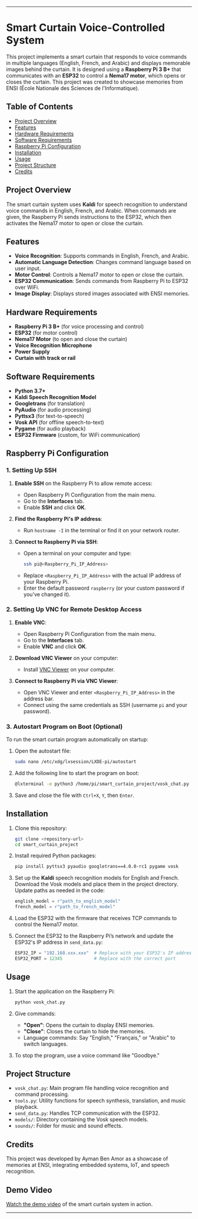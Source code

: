 

---

# Smart Curtain Voice-Controlled System

This project implements a smart curtain that responds to voice commands in multiple languages (English, French, and Arabic) and displays memorable images behind the curtain. It is designed using a **Raspberry Pi 3 B+** that communicates with an **ESP32** to control a **Nema17 motor**, which opens or closes the curtain. This project was created to showcase memories from ENSI (École Nationale des Sciences de l'Informatique).

## Table of Contents

- [Project Overview](#project-overview)
- [Features](#features)
- [Hardware Requirements](#hardware-requirements)
- [Software Requirements](#software-requirements)
- [Raspberry Pi Configuration](#raspberry-pi-configuration)
- [Installation](#installation)
- [Usage](#usage)
- [Project Structure](#project-structure)
- [Credits](#credits)

## Project Overview

The smart curtain system uses **Kaldi** for speech recognition to understand voice commands in English, French, and Arabic. When commands are given, the Raspberry Pi sends instructions to the ESP32, which then activates the Nema17 motor to open or close the curtain.

## Features

- **Voice Recognition**: Supports commands in English, French, and Arabic.
- **Automatic Language Detection**: Changes command language based on user input.
- **Motor Control**: Controls a Nema17 motor to open or close the curtain.
- **ESP32 Communication**: Sends commands from Raspberry Pi to ESP32 over WiFi.
- **Image Display**: Displays stored images associated with ENSI memories.

## Hardware Requirements

- **Raspberry Pi 3 B+** (for voice processing and control)
- **ESP32** (for motor control)
- **Nema17 Motor** (to open and close the curtain)
- **Voice Recognition Microphone**
- **Power Supply**
- **Curtain with track or rail**

## Software Requirements

- **Python 3.7+**
- **Kaldi Speech Recognition Model**
- **Googletrans** (for translation)
- **PyAudio** (for audio processing)
- **Pyttsx3** (for text-to-speech)
- **Vosk API** (for offline speech-to-text)
- **Pygame** (for audio playback)
- **ESP32 Firmware** (custom, for WiFi communication)

## Raspberry Pi Configuration

### 1. Setting Up SSH

1. **Enable SSH** on the Raspberry Pi to allow remote access:
   - Open Raspberry Pi Configuration from the main menu.
   - Go to the **Interfaces** tab.
   - Enable **SSH** and click **OK**.

2. **Find the Raspberry Pi's IP address**:
   - Run `hostname -I` in the terminal or find it on your network router.

3. **Connect to Raspberry Pi via SSH**:
   - Open a terminal on your computer and type:
     ```bash
     ssh pi@<Raspberry_Pi_IP_Address>
     ```
   - Replace `<Raspberry_Pi_IP_Address>` with the actual IP address of your Raspberry Pi.
   - Enter the default password `raspberry` (or your custom password if you’ve changed it).

### 2. Setting Up VNC for Remote Desktop Access

1. **Enable VNC**:
   - Open Raspberry Pi Configuration from the main menu.
   - Go to the **Interfaces** tab.
   - Enable **VNC** and click **OK**.

2. **Download VNC Viewer** on your computer:
   - Install [VNC Viewer](https://www.realvnc.com/en/connect/download/viewer/) on your computer.

3. **Connect to Raspberry Pi via VNC Viewer**:
   - Open VNC Viewer and enter `<Raspberry_Pi_IP_Address>` in the address bar.
   - Connect using the same credentials as SSH (username `pi` and your password).

### 3. Autostart Program on Boot (Optional)

To run the smart curtain program automatically on startup:

1. Open the autostart file:
   ```bash
   sudo nano /etc/xdg/lxsession/LXDE-pi/autostart
   ```

2. Add the following line to start the program on boot:
   ```bash
   @lxterminal -e python3 /home/pi/smart_curtain_project/vosk_chat.py
   ```

3. Save and close the file with `Ctrl+X`, `Y`, then `Enter`.

## Installation

1. Clone this repository:
   ```bash
   git clone <repository-url>
   cd smart_curtain_project
   ```

2. Install required Python packages:
   ```bash
   pip install pyttsx3 pyaudio googletrans==4.0.0-rc1 pygame vosk
   ```

3. Set up the **Kaldi** speech recognition models for English and French. Download the Vosk models and place them in the project directory. Update paths as needed in the code:
   ```python
   english_model = r"path_to_english_model"
   french_model = r"path_to_french_model"
   ```

4. Load the ESP32 with the firmware that receives TCP commands to control the Nema17 motor.

5. Connect the ESP32 to the Raspberry Pi’s network and update the ESP32's IP address in `send_data.py`:
   ```python
   ESP32_IP = "192.168.xxx.xxx"  # Replace with your ESP32's IP address
   ESP32_PORT = 12345            # Replace with the correct port
   ```

## Usage

1. Start the application on the Raspberry Pi:
   ```bash
   python vosk_chat.py
   ```

2. Give commands:
   - **"Open"**: Opens the curtain to display ENSI memories.
   - **"Close"**: Closes the curtain to hide the memories.
   - Language commands: Say "English," "Français," or "Arabic" to switch languages.

3. To stop the program, use a voice command like "Goodbye."

## Project Structure

- `vosk_chat.py`: Main program file handling voice recognition and command processing.
- `tools.py`: Utility functions for speech synthesis, translation, and music playback.
- `send_data.py`: Handles TCP communication with the ESP32.
- `models/`: Directory containing the Vosk speech models.
- `sounds/`: Folder for music and sound effects.

## Credits

This project was developed by Ayman Ben Amor as a showcase of memories at ENSI, integrating embedded systems, IoT, and speech recognition.

## Demo Video

[Watch the demo video](../demo.mp4) of the smart curtain system in action.


---
